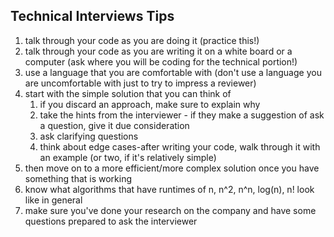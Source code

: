 
Technical Interviews Tips
----------

1. talk through your code as you are doing it (practice this!)
2. talk through your code as you are writing it on a white board or a computer (ask where you will be coding for the technical portion!)
3. use a language that you are comfortable with (don't use a language you are uncomfortable with just to try to impress a reviewer)
4. start with the simple solution that you can think of
    1. if you discard an approach, make sure to explain why
    2. take the hints from the interviewer - if they make a suggestion of ask a question, give it due consideration
    3. ask clarifying questions
    4. think about edge cases-after writing your code, walk through it with an example (or two, if it's relatively simple)
5. then move on to a more efficient/more complex solution once you have something that is working
6. know what algorithms that have runtimes of n, n^2, n^n, log(n), n! look like in general
7. make sure you've done your research on the company and have some questions prepared to ask the interviewer



